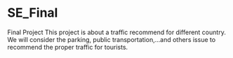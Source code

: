 # SE_Final
Final Project
This project is about a traffic recommend for different country.
We will consider the parking, public transportation,...and others issue to recommend the proper traffic for tourists.
